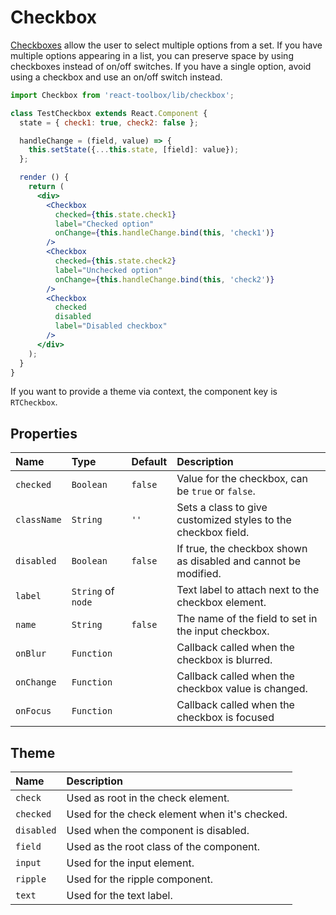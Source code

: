 # Checkbox

[Checkboxes](https://material.google.com/components/selection-controls.html#selection-controls-checkbox) allow the user to select multiple options from a set. If you have multiple options appearing in a list, you can preserve space by using checkboxes instead of on/off switches. If you have a single option, avoid using a checkbox and use an on/off switch instead.

<!-- example -->
```jsx
import Checkbox from 'react-toolbox/lib/checkbox';

class TestCheckbox extends React.Component {
  state = { check1: true, check2: false };

  handleChange = (field, value) => {
    this.setState({...this.state, [field]: value});
  };

  render () {
    return (
      <div>
        <Checkbox
          checked={this.state.check1}
          label="Checked option"
          onChange={this.handleChange.bind(this, 'check1')}
        />
        <Checkbox
          checked={this.state.check2}
          label="Unchecked option"
          onChange={this.handleChange.bind(this, 'check2')}
        />
        <Checkbox
          checked
          disabled
          label="Disabled checkbox"
        />
      </div>
    );
  }
}
```

If you want to provide a theme via context, the component key is `RTCheckbox`.

## Properties

| Name              | Type          | Default         | Description|
|:-----|:-----|:-----|:-----|
| `checked`       | `Boolean`       | `false`         | Value for the checkbox, can be `true` or `false`. |
| `className`     | `String`        | `''`            | Sets a class to give customized styles to the checkbox field.|
| `disabled`      | `Boolean`       | `false`         | If true, the checkbox shown as disabled and cannot be modified.|
| `label`         | `String` of `node`        |                 | Text label to attach next to the checkbox element.|
| `name`          | `String`        | `false`         | The name of the field to set in the input checkbox.|
| `onBlur`        | `Function`      |                 | Callback called when the checkbox is blurred.|
| `onChange`      | `Function`      |                 | Callback called when the checkbox value is changed.|
| `onFocus`       | `Function`      |                 | Callback called when the checkbox is focused |

## Theme

| Name     | Description|
|:---------|:-----------|
| `check`  | Used as root in the check element.|
| `checked`  | Used for the check element when it's checked.|
| `disabled`   | Used when the component is disabled.|
| `field`   | Used as the root class of the component.|
| `input`   | Used for the input element.|
| `ripple`   | Used for the ripple component.|
| `text`   | Used for the text label.|
